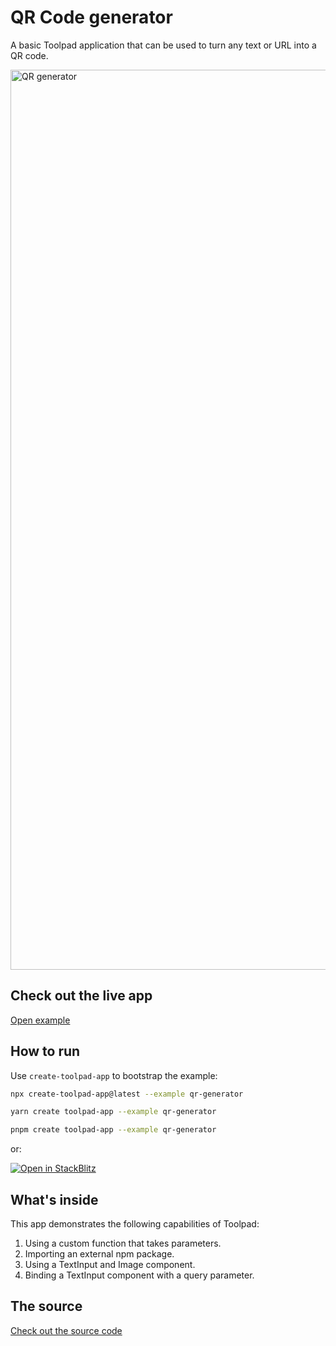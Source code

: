 # QR Code generator

<p class="description">A basic Toolpad application that can be used to turn any text or URL into a QR code.</p>

<a href="https://mui-toolpad-qr-generator-production.up.railway.app/prod/" target="_blank">
  <img src="https://mui.com/static/toolpad/docs/examples/qr-generator.png" alt="QR generator" style="aspect-ratio: 575/318;" width="1440">
</a>

## Check out the live app

[Open example](https://mui-toolpad-qr-generator-production.up.railway.app/prod/)

## How to run

Use `create-toolpad-app` to bootstrap the example:

```bash
npx create-toolpad-app@latest --example qr-generator
```

```bash
yarn create toolpad-app --example qr-generator
```

```bash
pnpm create toolpad-app --example qr-generator
```

or:

[![Open in StackBlitz](https://developer.stackblitz.com/img/open_in_stackblitz.svg)](https://stackblitz.com/fork/github/mui/mui-toolpad/tree/master/examples/qr-generator)

## What's inside

This app demonstrates the following capabilities of Toolpad:

1. Using a custom function that takes parameters.
2. Importing an external npm package.
3. Using a TextInput and Image component.
4. Binding a TextInput component with a query parameter.

## The source

[Check out the source code](https://github.com/mui/mui-toolpad/tree/master/examples/qr-generator)
